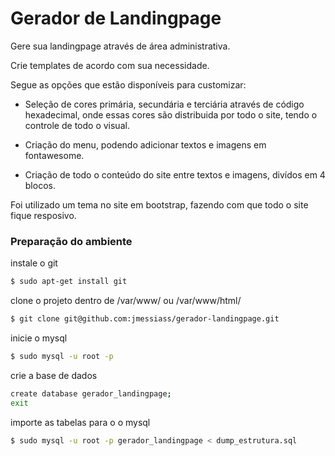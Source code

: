 # Gerador de Landingpage

Gere sua landingpage através de área administrativa.

Crie templates de acordo com sua necessidade. 

Segue as opções que estão disponíveis para customizar:

- Seleção de cores primária, secundária e terciária através de código hexadecimal, onde essas cores são distribuida por todo o site, tendo o controle de todo o visual.

- Criação do menu, podendo adicionar textos e imagens em fontawesome.

- Criação de todo o conteúdo do site entre textos e imagens, divídos em 4 blocos.

Foi utilizado um tema no site em bootstrap, fazendo com que todo o site fique resposivo.


### Preparação do ambiente

instale o git
```sh
$ sudo apt-get install git
```
clone o projeto dentro de /var/www/ ou /var/www/html/
```sh
$ git clone git@github.com:jmessiass/gerador-landingpage.git
```
inicie o mysql
```sh
$ sudo mysql -u root -p
```
crie a base de dados
```sh
create database gerador_landingpage;
exit
```
importe as tabelas para o o mysql
```sh
$ sudo mysql -u root -p gerador_landingpage < dump_estrutura.sql
```
